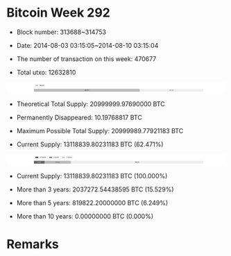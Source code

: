 # Bitcoin Week 292

- Block number: 313688~314753

- Date: 2014-08-03 03:15:05~2014-08-10 03:15:04

- The number of transaction on this week: 470677

- Total utxo: 12632810

![](../images/mined_week292.png)

- Theoretical Total Supply: 20999999.97690000 BTC

- Permanently Disappeared: 10.19768817 BTC

- Maximum Possible Total Supply: 20999989.77921183 BTC

- Current Supply: 13118839.80231183 BTC (62.471%)

![](../images/year_week292.png)


- Current Supply: 13118839.80231183 BTC (100.000%)

- More than 3 years: 2037272.54438595 BTC (15.529%)

- More than 5 years: 819822.20000000 BTC (6.249%)

- More than 10 years: 0.00000000 BTC (0.000%)

# Remarks

